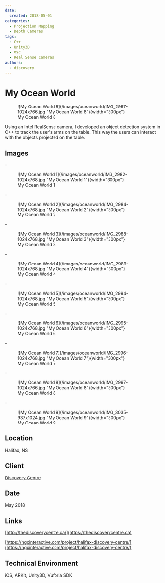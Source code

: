 ```yaml
---
date:
  created: 2018-05-01
categories:
  - Projection Mapping
  - Depth Cameras
tags:
  - C++
  - Unity3D
  - OSC
  - Real Sense Cameras
authors:
  - discovery
---
```


# My Ocean World
<figure markdown> ![My Ocean World 8](/images/oceanworld/IMG_2997-1024x766.jpg "My Ocean World 8"){width="300px"} <figcaption>My Ocean World 8</figcaption></figure>

Using an Intel RealSense camera, I developed an object detection system in C++ to track the
user's arms on the table. This way the users can interact with the objects projected on the table.

<!-- more -->

## Images

<div class="grid cards" markdown>
- <figure markdown> ![My Ocean World 1](/images/oceanworld/IMG_2982-1024x768.jpg "My Ocean World 1"){width="300px"} <figcaption>My Ocean World 1</figcaption></figure>
- <figure markdown> ![My Ocean World 2](/images/oceanworld/IMG_2984-1024x768.jpg "My Ocean World 2"){width="300px"} <figcaption>My Ocean World 2</figcaption></figure>
- <figure markdown> ![My Ocean World 3](/images/oceanworld/IMG_2988-1024x768.jpg "My Ocean World 3"){width="300px"} <figcaption>My Ocean World 3</figcaption></figure>
- <figure markdown> ![My Ocean World 4](/images/oceanworld/IMG_2989-1024x768.jpg "My Ocean World 4"){width="300px"} <figcaption>My Ocean World 4</figcaption></figure>
- <figure markdown> ![My Ocean World 5](/images/oceanworld/IMG_2994-1024x768.jpg "My Ocean World 5"){width="300px"} <figcaption>My Ocean World 5</figcaption></figure>
- <figure markdown> ![My Ocean World 6](/images/oceanworld/IMG_2995-1024x768.jpg "My Ocean World 6"){width="300px"} <figcaption>My Ocean World 6</figcaption></figure>
- <figure markdown> ![My Ocean World 7](/images/oceanworld/IMG_2996-1024x768.jpg "My Ocean World 7"){width="300px"} <figcaption>My Ocean World 7</figcaption></figure>
- <figure markdown> ![My Ocean World 8](/images/oceanworld/IMG_2997-1024x766.jpg "My Ocean World 8"){width="300px"} <figcaption>My Ocean World 8</figcaption></figure>
- <figure markdown> ![My Ocean World 9](/images/oceanworld/IMG_3035-937x1024.jpg "My Ocean World 9"){width="300px"} <figcaption>My Ocean World 9</figcaption></figure>
</div>

## Location
Halifax, NS

## Client
[Discovery Centre](https://thediscoverycentre.ca)

## Date
May 2018

## Links
[http://thediscoverycentre.ca/](https://thediscoverycentre.ca)

[https://ngxinteractive.com/project/halifax-discovery-centre/](https://ngxinteractive.com/project/halifax-discovery-centre/)

## Technical Environment
iOS, ARKit, Unity3D, Vuforia SDK
